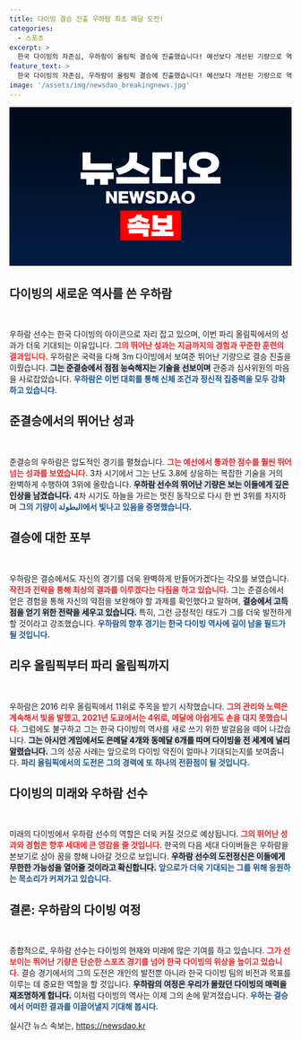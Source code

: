 ```yaml
---
title: 다이빙 결승 진출 우하람 최초 메달 도전!
categories:
  - 스포츠
excerpt: >
  한국 다이빙의 자존심, 우하람이 올림픽 결승에 진출했습니다! 예선보다 개선된 기량으로 역사적인 첫 메달에 도전하는 그의 여정을 함께하세요.
feature_text: >
  한국 다이빙의 자존심, 우하람이 올림픽 결승에 진출했습니다! 예선보다 개선된 기량으로 역사적인 첫 메달에 도전하는 그의 여정을 함께하세요.
image: '/assets/img/newsdao_breakingnews.jpg'
---
```


<p><img src="/assets/img/newsdao_breakingnews.jpg" alt="firstkoreanews 속보" /></p>

<h2 data-ke-size="size26">다이빙의 새로운 역사를 쓴 우하람</h2>

<p data-ke-size="size16">&nbsp;</p>

<p>우하람 선수는 한국 다이빙의 아이콘으로 자리 잡고 있으며, 이번 파리 올림픽에서의 성과가 더욱 기대되는 이유입니다. <b><span style="color: #ee2323;">그의 뛰어난 성과는 지금까지의 경험과 꾸준한 훈련의 결과입니다.</span></b> 우하람은 국력을 다해 3m 다이빙에서 보여준 뛰어난 기량으로 결승 진출을 이뤘습니다. <b><span style="background-color: #21538527;">그는 준결승에서 점점 능숙해지는 기술을 선보이며</span></b> 관중과 심사위원의 마음을 사로잡았습니다. <b><span style="color: #1a5490;">우하람은 이번 대회를 통해 신체 조건과 정신적 집중력을 모두 강화하고 있습니다.</span></b> </p>

<h2 data-ke-size="size26">준결승에서의 뛰어난 성과</h2>

<p data-ke-size="size16">&nbsp;</p>

<p>준결승의 우하람은 압도적인 경기를 펼쳤습니다. <b><span style="color: #ee2323;">그는 예선에서 통과한 점수를 훨씬 뛰어넘는 성과를 보였습니다.</span></b> 3차 시기에서 그는 난도 3.8에 상응하는 복잡한 기술을 거의 완벽하게 수행하여 3위에 올랐습니다. <b><span style="background-color: #21538527;">우하람 선수의 뛰어난 기량은 보는 이들에게 깊은 인상을 남겼습니다.</span></b> 4차 시기도 하늘을 가르는 멋진 동작으로 다시 한 번 3위를 차지하며 <b><span style="color: #1a5490;">그의 기량이 البطولة에서 빛나고 있음을 증명했습니다.</span></b> </p>

<h2 data-ke-size="size26">결승에 대한 포부</h2>

<p data-ke-size="size16">&nbsp;</p>

<p>우하람은 결승에서도 자신의 경기를 더욱 완벽하게 만들어가겠다는 각오를 보였습니다. <b><span style="color: #ee2323;">작전과 전략을 통해 최상의 결과를 이루겠다는 다짐을 하고 있습니다.</span></b> 그는 준결승에서 얻은 경험을 통해 자신의 약점을 보완해야 할 과제를 확인했다고 말하며, <b><span style="background-color: #21538527;">결승에서 고득점을 얻기 위한 전략을 세우고 있습니다.</span></b> 특히, 그런 긍정적인 태도가 그를 더욱 발전하게 할 것이라고 강조했습니다. <b><span style="color: #1a5490;">우하람의 향후 경기는 한국 다이빙 역사에 길이 남을 필드가 될 것입니다.</span></b> </p>

<h2 data-ke-size="size26">리우 올림픽부터 파리 올림픽까지</h2>

<p data-ke-size="size16">&nbsp;</p>

<p>우하람은 2016 리우 올림픽에서 11위로 주목을 받기 시작했습니다. <b><span style="color: #ee2323;">그의 관리와 노력은 계속해서 빛을 발했고, 2021년 도쿄에서는 4위로, 메달에 아쉽게도 손을 대지 못했습니다.</span></b> 그럼에도 불구하고 그는 한국 다이빙의 역사를 새로 쓰기 위한 발걸음을 떼어 나갔습니다. <b><span style="background-color: #21538527;">그는 아시안 게임에서도 은메달 4개와 동메달 6개를 따며 다이빙을 전 세계에 널리 알렸습니다.</span></b> 그의 성공 사례는 앞으로의 다이빙 약진이 얼마나 기대되는지를 보여줍니다. <b><span style="color: #1a5490;">파리 올림픽에서의 도전은 그의 경력에 또 하나의 전환점이 될 것입니다.</span></b> </p>

<h2 data-ke-size="size26">다이빙의 미래와 우하람 선수</h2>

<p data-ke-size="size16">&nbsp;</p>

<p>미래의 다이빙에서 우하람 선수의 역할은 더욱 커질 것으로 예상됩니다. <b><span style="color: #ee2323;">그의 뛰어난 성과와 경험은 향후 세대에 큰 영감을 줄 것입니다.</span></b> 한국의 다음 세대 다이버들은 우하람을 본보기로 삼아 꿈을 향해 나아갈 것으로 보입니다. <b><span style="background-color: #21538527;">우하람 선수의 도전정신은 이들에게 무한한 가능성을 열어줄 것이라고 확신합니다.</span></b> <b><span style="color: #1a5490;">앞으로가 더욱 기대되는 그를 위해 응원하는 목소리가 커져가고 있습니다.</span></b> </p>

<h2 data-ke-size="size26">결론: 우하람의 다이빙 여정</h2>

<p data-ke-size="size16">&nbsp;</p>

<p>종합적으로, 우하람 선수는 다이빙의 현재와 미래에 많은 기여를 하고 있습니다. <b><span style="color: #ee2323;">그가 선보이는 뛰어난 기량은 단순한 스포츠 경기를 넘어 한국 다이빙의 위상을 높이고 있습니다.</span></b> 결승 경기에서의 그의 도전은 개인의 발전뿐 아니라 한국 다이빙 팀의 비전과 목표를 이루는 데 중요한 역할을 할 것입니다. <b><span style="background-color: #21538527;">우하람의 여정은 우리가 몰랐던 다이빙의 매력을 재조명하게 합니다.</span></b> 이처럼 다이빙의 역사는 이제 그의 손에 맡겨졌습니다. <b><span style="color: #1a5490;">우하는 결승에서 어떠한 결과를 이끌어낼지 기대해 봅시다.</span></b> </p>

<p data-ke-size="size16"></p>
실시간 뉴스 속보는, <a href="https://newsdao.kr" rel="dofollow">https://newsdao.kr</a>


